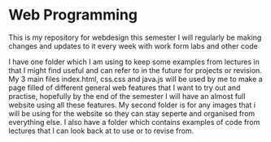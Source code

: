 # Web Programming

This is my repository for webdesign this semester I will regularly 
be making changes and updates to it every week with work form labs and other code

I have one folder which I am using to keep some examples from lectures in that I might find useful and can refer to in the future for projects or revision. 
My 3 main files index.html, css.css and java.js will be used by me to make a page filled of different general web features that I want to try out and practise, hopefully by the end of the semester I will have an almost full website using all these features.
My second folder is for any images that i will be using for the website so they can stay seperte and organised from everything else. 
I also have a folder which contains examples of code from lectures that I can look back at to use or to revise from.